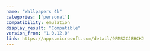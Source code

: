 ```yaml
---
name: "Wallpapers 4k"
categories: ['personal']
compatibility: emulation
display_result: "Compatible"
version_from: "1.0.12.0"
link: https://apps.microsoft.com/detail/9PMS2CJBHCKJ
---
```

